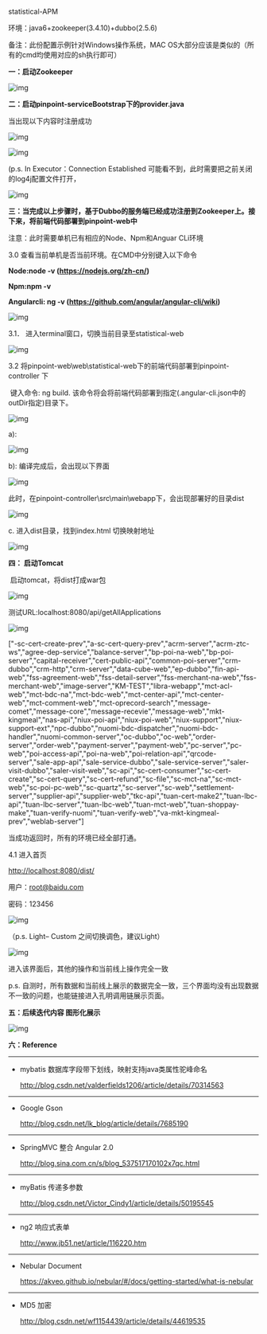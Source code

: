 statistical-APM

环境：java6+zookeeper(3.4.10)+dubbo(2.5.6)

备注：此份配置示例针对Windows操作系统，MAC OS大部分应该是类似的（所有的cmd均使用对应的sh执行即可）

 

**一：启动Zookeeper**

![img](file:///C:/Users/gutia/AppData/Local/Temp/msohtmlclip1/01/clip_image002.jpg)

 

**二：启动pinpoint-serviceBootstrap下的provider.java**

当出现以下内容时注册成功

![img](file:///C:/Users/gutia/AppData/Local/Temp/msohtmlclip1/01/clip_image004.jpg)

![img](file:///C:/Users/gutia/AppData/Local/Temp/msohtmlclip1/01/clip_image006.jpg)

(p.s. In Executor：Connection Established 可能看不到，此时需要把之前关闭的log4j配置文件打开，

![img](file:///C:/Users/gutia/AppData/Local/Temp/msohtmlclip1/01/clip_image008.jpg)

 

**三：当完成以上步骤时，基于Dubbo的服务端已经成功注册到Zookeeper上。接下来，将前端代码部署到pinpoint-web中**

注意：此时需要单机已有相应的Node、Npm和Anguar CLi环境

3.0  查看当前单机是否当前环境。在CMD中分别键入以下命令

**Node:node -v  (https://nodejs.org/zh-cn/)**

**Npm:npm -v**

**Angularcli: ng -v  (https://github.com/angular/angular-cli/wiki)**

 

![img](file:///C:/Users/gutia/AppData/Local/Temp/msohtmlclip1/01/clip_image009.png)

 

3.1． 进入terminal窗口，切换当前目录至statistical-web

![img](file:///C:/Users/gutia/AppData/Local/Temp/msohtmlclip1/01/clip_image011.jpg)

 

3.2 将pinpoint-web\web\statistical-web下的前端代码部署到pinpoint-controller 下

​       键入命令: ng build. 该命令将会将前端代码部署到指定(.angular-cli.json中的outDir指定)目录下。 

![img](file:///C:/Users/gutia/AppData/Local/Temp/msohtmlclip1/01/clip_image013.jpg)

 

a):

![img](file:///C:/Users/gutia/AppData/Local/Temp/msohtmlclip1/01/clip_image015.jpg)

 

b): 编译完成后，会出现以下界面

![img](file:///C:/Users/gutia/AppData/Local/Temp/msohtmlclip1/01/clip_image017.jpg)

此时，在pinpoint-controller\src\main\webapp下，会出现部署好的目录dist

![img](file:///C:/Users/gutia/AppData/Local/Temp/msohtmlclip1/01/clip_image018.png)

 

c. 进入dist目录，找到index.html 切换映射地址

![img](file:///C:/Users/gutia/AppData/Local/Temp/msohtmlclip1/01/clip_image020.jpg)

 

**四： 启动Tomcat**

​       启动tomcat，将dist打成war包

![img](file:///C:/Users/gutia/AppData/Local/Temp/msohtmlclip1/01/clip_image022.jpg)

测试URL:localhost:8080/api/getAllApplications

![img](file:///C:/Users/gutia/AppData/Local/Temp/msohtmlclip1/01/clip_image024.jpg)

["-sc-cert-create-prev","a-sc-cert-query-prev","acrm-server","acrm-ztc-ws","agree-dep-service","balance-server","bp-poi-na-web","bp-poi-server","capital-receiver","cert-public-api","common-poi-server","crm-dubbo","crm-http","crm-server","data-cube-web","ep-dubbo","fin-api-web","fss-agreement-web","fss-detail-server","fss-merchant-na-web","fss-merchant-web","image-server","KM-TEST","libra-webapp","mct-acl-web","mct-bdc-na","mct-bdc-web","mct-center-api","mct-center-web","mct-comment-web","mct-oprecord-search","message-comet","message-core","message-recevie","message-web","mkt-kingmeal","nas-api","niux-poi-api","niux-poi-web","niux-support","niux-support-ext","npc-dubbo","nuomi-bdc-dispatcher","nuomi-bdc-handler","nuomi-common-server","oc-dubbo","oc-web","order-server","order-web","payment-server","payment-web","pc-server","pc-web","poi-access-api","poi-na-web","poi-relation-api","qrcode-server","sale-app-api","sale-service-dubbo","sale-service-server","saler-visit-dubbo","saler-visit-web","sc-api","sc-cert-consumer","sc-cert-create","sc-cert-query","sc-cert-refund","sc-file","sc-mct-na","sc-mct-web","sc-poi-pc-web","sc-quartz","sc-server","sc-web","settlement-server","supplier-api","supplier-web","tkc-api","tuan-cert-make2","tuan-lbc-api","tuan-lbc-server","tuan-lbc-web","tuan-mct-web","tuan-shoppay-make","tuan-verify-nuomi","tuan-verify-web","va-mkt-kingmeal-prev","weblab-server"]

当成功返回时，所有的环境已经全部打通。 

 

4.1 进入首页

<http://localhost:8080/dist/>

 

用户：[root@baidu.com](mailto:root@baidu.com)

密码：123456

![img](file:///C:/Users/gutia/AppData/Local/Temp/msohtmlclip1/01/clip_image026.jpg)

（p.s. Light– Custom 之间切换调色，建议Light）

 

![img](file:///C:/Users/gutia/AppData/Local/Temp/msohtmlclip1/01/clip_image028.jpg)

进入该界面后，其他的操作和当前线上操作完全一致

p.s. 自测时，所有数据和当前线上展示的数据完全一致，三个界面均没有出现数据不一致的问题，也能链接进入孔明调用链展示页面。

 

 

 

**五：后续迭代内容 图形化展示**

![img](file:///C:/Users/gutia/AppData/Local/Temp/msohtmlclip1/01/clip_image030.jpg)



**六：Reference**

------

- mybatis 数据库字段带下划线，映射支持java类属性驼峰命名

  http://blog.csdn.net/valderfields1206/article/details/70314563

------

- Google Gson

  http://blog.csdn.net/lk_blog/article/details/7685190

------

- SpringMVC 整合 Angular 2.0

  http://blog.sina.com.cn/s/blog_537517170102x7qc.html

------

- myBatis 传递多参数

  http://blog.csdn.net/Victor_Cindy1/article/details/50195545

------

- ng2 响应式表单

  http://www.jb51.net/article/116220.htm
  
------

- Nebular Document

  https://akveo.github.io/nebular/#/docs/getting-started/what-is-nebular

------

- MD5 加密

  http://blog.csdn.net/wf1154439/article/details/44619535

